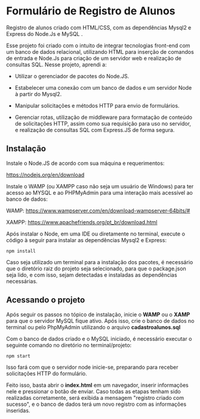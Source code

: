 # Formulário de Registro de Alunos #

Registro de alunos criado com HTML/CSS, com as dependências Mysql2 e Express do Node.Js e MySQL .

Esse projeto foi criado com o intuito de integrar tecnologias front-end com um banco de dados relacional, utilizando HTML para inserção de comandos de entrada e Node.Js para criação de um servidor web e realização de consultas SQL. Nesse projeto, aprendi a:

* Utilizar o gerenciador de pacotes do Node.JS.

* Estabelecer uma conexão com um banco de dados e um servidor Node à partir do Mysql2.

* Manipular solicitações e métodos HTTP para envio de formulários.

* Gerenciar rotas, utilização de middleware para formatação de conteúdo de solicitações HTTP, assim como sua requisição para uso no servidor, e realização de consultas SQL com Express.JS de forma segura.

## Instalação

Instale o Node.JS de acordo com sua máquina e requerimentos:

https://nodejs.org/en/download

Instale o WAMP (ou XAMPP caso não seja um usuário de Windows) para ter acesso ao MYSQL e ao PHPMyAdmin para uma interação mais acessível ao banco de dados:

WAMP: https://www.wampserver.com/en/download-wampserver-64bits/#  

XAMPP: https://www.apachefriends.org/pt_br/download.html

Após instalar o Node, em uma IDE ou diretamente no terminal, execute o código à seguir para instalar as dependências Mysql2 e Express:

`npm install`

Caso seja utilizado um terminal para a instalação dos pacotes, é necessário que o diretório raiz do projeto seja selecionado, para que o package.json seja lido, e com isso, sejam detectadas e instaladas as dependências necessárias.

## Acessando o projeto ##

Após seguir os passos no tópico de instalação, inicie o **WAMP** ou o **XAMP** para que o servidor MySQL fique ativo. Após isso, crie o banco de dados no terminal ou pelo PhpMyAdmin utilizando o arquivo **cadastroalunos.sql**

Com o banco de dados criado e o MySQL iniciado, é necessário executar o seguinte comando no diretório no terminal/projeto:

`npm start`

Isso fará com que o servidor node inicie-se, preparando para receber solicitações HTTP do formulário.

Feito isso, basta abrir o **index.html** em um navegador, inserir informações nele e pressionar o botão de enviar. Caso todas as etapas tenham sido realizadas corretamente, será exibida a mensagem "registro criado com sucesso", e o banco de dados terá um novo registro com as informações inseridas.










